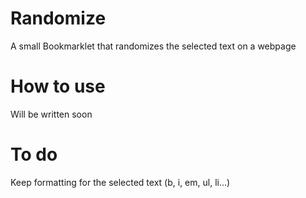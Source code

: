 Randomize
=========
A small Bookmarklet that randomizes the selected text on a webpage

How to use
==========
Will be written soon

To do
=====
Keep formatting for the selected text (b, i, em, ul, li...)
